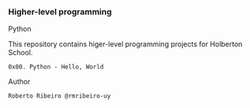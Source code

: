 ### Higher-level programming
Python 

This repository contains higer-level programming projects for Holberton School.

    0x00. Python - Hello, World

Author

    Roberto Ribeiro @rmribeiro-uy
